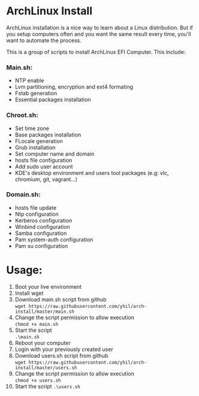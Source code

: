 # ArchLinux Install
ArchLinux installation is a nice way to learn about a Linux distribution.
But if you setup computers often and you want the same result every time, you'll want to automate the process.

This is a group of scripts to install ArchLinux EFI Computer. This include:

### Main.sh:
- NTP enable
- Lvm partitioning, encryption and ext4 formating
- Fstab generation
- Essential packages installation

### Chroot.sh:
- Set time zone
- Base packages installation
- FLocale generation
- Grub installation
- Set computer name and domain
- hosts file configuration
- Add sudo user account
- KDE's desktop environment and users tool packages (e.g: vlc, chromium, git, vagrant...)


### Domain.sh:
- hosts file update
- Ntp configuration
- Kerberos configuration
- Winbind configuration
- Samba configuration
- Pam system-auth configuration
- Pam su configuration

# Usage:
1. Boot your live environment
2. Install wget
3. Download main.sh script from github<br>
```wget https://raw.githubusercontent.com/yhil/arch-install/master/main.sh```
4. Change the script permission to allow execution<br>
```chmod +x main.sh```
5. Start the script<br>
```.\main.sh```
6. Reboot your computer
7. Login with your previously created user
8. Download users.sh script from github<br>
```wget https://raw.githubusercontent.com/yhil/arch-install/master/users.sh```
9. Change the script permission to allow execution<br>
```chmod +x users.sh```
10. Start the script
```.\users.sh```
